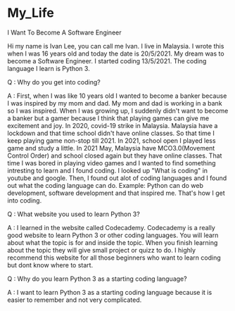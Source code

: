 # My_Life
I Want To Become A Software Engineer

Hi my name is Ivan Lee, you can call me Ivan. I live in Malaysia. I wrote this when I was 16 years old and today the date is 20/5/2021. My dream was to become a Software Engineer. I started coding 13/5/2021. The coding language I learn is Python 3.

Q : Why do you get into coding?

A : First, when I was like 10 years old I wanted to become a banker because I was inspired by my mom and dad. My mom and dad is working in a bank so I was inspired. When I was growing up, I suddenly didn't want to become a banker but a gamer because I think that playing games can give me excitement and joy. In 2020, covid-19 strike in Malaysia. Malaysia have a lockdown and that time school didn't have online classes. So that time I keep playing game non-stop till 2021. In 2021, school open I played less game and study a little. In 2021 May, Malaysia have MCO3.0(Movement Control Order) and school closed again but they have online classes. That time I was bored in playing video games and I wanted to find something intresting to learn and I found coding. I looked up "What is coding" in youtube and google. Then, I found out alot of coding languages and I found out what the coding language can do. Example: Python can do web development, software development and that inspired me. That's how I get into coding. 


Q : What website you used to learn Python 3?

A : I learned in the website called Codecademy. Codecademy is a really good website to learn Python 3 or other coding languages. You will learn about what the topic is for and         inside the topic. When you finish learning about the topic they will give small project or quizz to do. I highly recommend this website for all those beginners who want to         learn coding but dont know where to start.  


Q : Why do you learn Python 3 as a starting coding language?

A : I want to learn Python 3 as a starting coding language because it is easier to remember and not very complicated.


